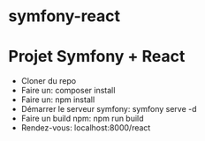 # symfony-react

<h1>Projet Symfony + React</h1>

<ul>
    <li>Cloner du repo</li>
    <li>Faire un: composer install</li>
    <li>Faire un: npm install</li>
    <li>Démarrer le serveur symfony: symfony serve -d</li>
    <li>Faire un build npm: npm run build</li>
    <li>Rendez-vous: localhost:8000/react</li>
</ul>
